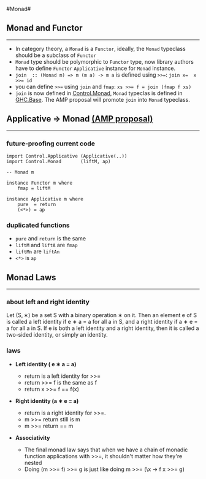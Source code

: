 #Monad#

## Monad and Functor
---
- In category theory, a `Monad` is a `Functor`, ideally, the `Monad` typeclass should be a subclass of `Functor`
- `Monad` type should be polymorphic to `Functor` type, now library authors have to define `Functor` `Applicative` instance for `Monad` instance.
- `join  :: (Monad m) => m (m a) -> m a` is defined using `>>=`: `join x=  x >>= id`
- you can define `>>=` using `join` and `fmap`:  `xs >>= f = join (fmap f xs)` 
- `join` is now defined in [Control.Monad][1], `Monad` typeclas is defined in [GHC.Base][2]. The AMP proposal will promote `join` into `Monad` typeclass. 

## Applicative => Monad [(AMP proposal)][3]
---
### future-proofing current code
```
import Control.Applicative (Applicative(..))
import Control.Monad       (liftM, ap)
 
-- Monad m
 
instance Functor m where
    fmap = liftM
 
instance Applicative m where
    pure  = return
    (<*>) = ap
```

### duplicated functions
- `pure` and `return` is the same
- `liftM` and `liftA` are `fmap` 
- `liftMn` are `liftAn`
- `<*>` is `ap`

## Monad Laws
---
### about left and right identity
Let (S, ∗) be a set S with a binary operation ∗ on it. Then an element e of S is called a left identity if e ∗ a = a for all a in S, and a right identity if a ∗ e = a for all a in S. If e is both a left identity and a right identity, then it is called a two-sided identity, or simply an identity. 
### laws

- **Left identity ( e ∗ a = a)**
	- return is a left identity for >>=
	- return >>= f  is the same as f
	- return x >>= f == f(x)
- **Right identity (a ∗ e = a)**
	- return is a right identity for >>=.
	- m >>= return still is m
	- m >>= return == m
- **Associativity**
	- The final monad law says that when we have a chain of monadic function applications with >>=, it shouldn't matter how they're nested 
	- Doing (m >>= f) >>= g is just like doing m >>= (\x -> f x >>= g)




  [1]: http://hackage.haskell.org/package/base-4.7.0.0/docs/src/Control-Monad.html#join
  [2]: http://hackage.haskell.org/package/base-4.7.0.0/docs/src/GHC-Base.html#Monad
  [3]: https://github.com/quchen/articles/blob/master/applicative_monad.md